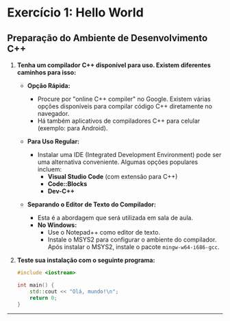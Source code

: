 # Exercício 1: **Hello World**

## Preparação do Ambiente de Desenvolvimento C++

1. **Tenha um compilador C++ disponível para uso. Existem diferentes caminhos para isso:**

    - **Opção Rápida:**
        - Procure por "online C++ compiler" no Google. Existem várias opções disponíveis para compilar código C++ diretamente no navegador.
        - Há também aplicativos de compiladores C++ para celular (exemplo: para Android).

    - **Para Uso Regular:**
        - Instalar uma IDE (Integrated Development Environment) pode ser uma alternativa conveniente. Algumas opções populares incluem:
            - **Visual Studio Code** (com extensão para C++)
            - **Code::Blocks**
            - **Dev-C++**
    
    - **Separando o Editor de Texto do Compilador:**
        - Esta é a abordagem que será utilizada em sala de aula.
        - **No Windows:**
            - Use o Notepad++ como editor de texto.
            - Instale o MSYS2 para configurar o ambiente do compilador. Após instalar o MSYS2, instale o pacote `mingw-w64-i686-gcc`.
    
2. **Teste sua instalação com o seguinte programa:**

    ```cpp
    #include <iostream>

    int main() {
        std::cout << "Olá, mundo!\n";
        return 0;
    }
    ```
---